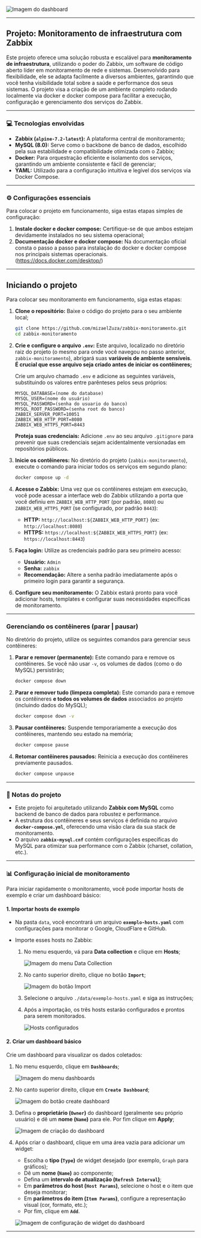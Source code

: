 ![Imagem do dashboard](./img/dashboard.png)

---

## Projeto: Monitoramento de infraestrutura com Zabbix

Este projeto oferece uma solução robusta e escalável para **monitoramento de infraestrutura**, utilizando o poder do Zabbix, um software de código aberto líder em monitoramento de rede e sistemas. Desenvolvido para flexibilidade, ele se adapta facilmente a diversos ambientes, garantindo que você tenha visibilidade total sobre a saúde e performance dos seus sistemas.
O projeto visa a criação de um ambiente completo rodando localmente via docker e docker compose para facilitar a execução, configuração e gerenciamento dos serviços do Zabbix.

---

### 💻 Tecnologias envolvidas

* **Zabbix (`alpine-7.2-latest`):** A plataforma central de monitoramento;
* **MySQL (8.0):** Serve como o backbone de banco de dados, escolhido pela sua estabilidade e compatibilidade otimizada com o Zabbix;
* **Docker:** Para orquestração eficiente e isolamento dos serviços, garantindo um ambiente consistente e fácil de gerenciar;
* **YAML:** Utilizado para a configuração intuitiva e legível dos serviços via Docker Compose.

---

### ⚙️ Configurações essenciais

Para colocar o projeto em funcionamento, siga estas etapas simples de configuração:

1.  **Instale docker e docker compose:** Certifique-se de que ambos estejam devidamente instalados no seu sistema operacional;
2.  **Documentação docker e docker compose:** Na documentação oficial consta o passo a passo para instalação do docker e docker compose nos principais sistemas operacionais. (https://docs.docker.com/desktop/)


---

## Iniciando o projeto

Para colocar seu monitoramento em funcionamento, siga estas etapas:

1.  **Clone o repositório:** Baixe o código do projeto para o seu ambiente local;
    ```bash
    git clone https://github.com/mizaelZuza/zabbix-monitoramento.git
    cd zabbix-monitoramento
    ```

2.  **Crie e configure o arquivo `.env`:** Este arquivo, localizado no diretório raiz do projeto (o mesmo para onde você navegou no passo anterior, `zabbix-monitoramento`), abrigará suas **variáveis de ambiente sensíveis**. **É crucial que esse arquivo seja criado antes de iniciar os contêineres;**

    Crie um arquivo chamado `.env` e adicione as seguintes variáveis, substituindo os valores entre parênteses pelos seus próprios:
    ```
    MYSQL_DATABASE=(nome do database)
    MYSQL_USER=(nome do usuário)
    MYSQL_PASSWORD=(senha do usuario do banco)
    MYSQL_ROOT_PASSWORD=(senha root do banco)
    ZABBIX_SERVER_PORT=10051
    ZABBIX_WEB_HTTP_PORT=8080
    ZABBIX_WEB_HTTPS_PORT=8443
    ```
    **Proteja suas credenciais:** Adicione `.env` ao seu arquivo `.gitignore` para prevenir que suas credenciais sejam acidentalmente versionadas em repositórios públicos.

3.  **Inicie os contêineres:** No diretório do projeto (`zabbix-monitoramento`), execute o comando para iniciar todos os serviços em segundo plano:
    ```bash
    docker compose up -d
    ```

4.  **Acesse o Zabbix:** Uma vez que os contêineres estejam em execução, você pode acessar a interface web do Zabbix utilizando a porta que você definiu em `ZABBIX_WEB_HTTP_PORT` (por padrão, `8080`) ou `ZABBIX_WEB_HTTPS_PORT` (se configurado, por padrão `8443`):
    * **HTTP:** `http://localhost:${ZABBIX_WEB_HTTP_PORT}` (ex: `http://localhost:8080`)
    * **HTTPS:** `https://localhost:${ZABBIX_WEB_HTTPS_PORT}` (ex: `https://localhost:8443`)

5.  **Faça login:** Utilize as credenciais padrão para seu primeiro acesso:
    * **Usuário:** `Admin`
    * **Senha:** `zabbix`
    * **Recomendação:** Altere a senha padrão imediatamente após o primeiro login para garantir a segurança.

6.  **Configure seu monitoramento:** O Zabbix estará pronto para você adicionar hosts, templates e configurar suas necessidades específicas de monitoramento.

---

### Gerenciando os contêineres (parar | pausar)

No diretório do projeto, utilize os seguintes comandos para gerenciar seus contêineres:

1.  **Parar e remover (permanente):** Este comando para e remove os contêineres. Se você não usar `-v`, os volumes de dados (como o do MySQL) persistirão;
    ```bash
    docker compose down
    ```
2.  **Parar e remover tudo (limpeza completa):** Este comando para e remove os contêineres **e todos os volumes de dados** associados ao projeto (incluindo dados do MySQL);
    ```bash
    docker compose down -v
    ```
3.  **Pausar contêineres:** Suspende temporariamente a execução dos contêineres, mantendo seu estado na memória;
    ```bash
    docker compose pause
    ```
4.  **Retomar contêineres pausados:** Reinicia a execução dos contêineres previamente pausados.
    ```bash
    docker compose unpause
    ```

---

### 📝 Notas do projeto

* Este projeto foi arquitetado utilizando **Zabbix com MySQL** como backend de banco de dados para robustez e performance.
* A estrutura dos contêineres e seus serviços é definida no arquivo **`docker-compose.yml`**, oferecendo uma visão clara da sua stack de monitoramento.
* O arquivo **`zabbix-mysql.cnf`** contém configurações específicas do MySQL para otimizar sua performance com o Zabbix (charset, collation, etc.).

---

### 📊 Configuração inicial de monitoramento

Para iniciar rapidamente o monitoramento, você pode importar hosts de exemplo e criar um dashboard básico:

#### 1. Importar hosts de exemplo

* Na pasta `data`, você encontrará um arquivo **`exemplo-hosts.yaml`** com configurações para monitorar o Google, CloudFlare e GitHub.
* Importe esses hosts no Zabbix:

    1.  No menu esquerdo, vá para **Data collection** e clique em **Hosts**;

        ![Imagem do menu Data Collection](./img/image.png)
            
    2.  No canto superior direito, clique no botão **`Import`**;

        ![Imagem do botão Import](./img/image2.png)

    3.  Selecione o arquivo `./data/exemplo-hosts.yaml` e siga as instruções;
    4.  Após a importação, os três hosts estarão configurados e prontos para serem monitorados.

        ![Hosts configurados](./img/image3.png)

#### 2. Criar um dashboard básico

Crie um dashboard para visualizar os dados coletados:

1.  No menu esquerdo, clique em **`Dashboards`**;

    ![Imagem do menu dashboards](./img/image4.png)

2.  No canto superior direito, clique em **`Create Dashboard`**;

    ![Imagem do botão create dashboard](./img/image5.png)

3.  Defina o **proprietário (`Owner`)** do dashboard (geralmente seu próprio usuário) e dê um **nome (`Name`)** para ele. Por fim clique em **Apply**;

    ![Imagem de criação do dashboard](./img/image6.png)

4.  Após criar o dashboard, clique em uma área vazia para adicionar um widget:
    * Escolha o **tipo (`Type`)** de widget desejado (por exemplo, `Graph` para gráficos);
    * Dê um **nome (`Name`)** ao componente;
    * Defina um **intervalo de atualização (`Refresh Interval`)**;
    * Em **parâmetros do host (`Host Params`)**, selecione o host e o item que deseja monitorar;
    * Em **parâmetros do item (`Item Params`)**, configure a representação visual (cor, formato, etc.);
    * Por fim, clique em **`Add`**.

    ![Imagem de configuração de widget do dashboard](./img/image7.png)

---
